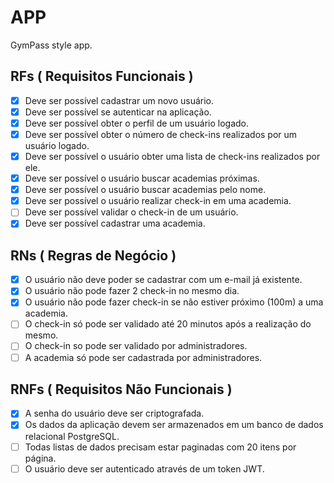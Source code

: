 # APP

GymPass style app.

## RFs ( Requisitos Funcionais )

- [x] Deve ser possível cadastrar um novo usuário.
- [x] Deve ser possível se autenticar na aplicação.
- [x] Deve ser possível obter o perfil de um usuário logado.
- [x] Deve ser possível obter o número de check-ins realizados por um usuário logado.
- [x] Deve ser possível o usuário obter uma lista de check-ins realizados por ele.
- [x] Deve ser possível o usuário buscar academias próximas.
- [x] Deve ser possível o usuário buscar academias pelo nome.
- [x] Deve ser possível o usuário realizar check-in em uma academia.
- [ ] Deve ser possível validar o check-in de um usuário.
- [x] Deve ser possível cadastrar uma academia.

## RNs ( Regras de Negócio )

- [x] O usuário não deve poder se cadastrar com um e-mail já existente.
- [x] O usuário não pode fazer 2 check-in no mesmo dia.
- [x] O usuário não pode fazer check-in se não estiver próximo (100m) a uma academia.
- [ ] O check-in só pode ser validado até 20 minutos após a realização do mesmo.
- [ ] O check-in so pode ser validado por administradores.
- [ ] A academia só pode ser cadastrada por administradores.

## RNFs ( Requisitos Não Funcionais )

- [x] A senha do usuário deve ser criptografada.
- [x] Os dados da aplicação devem ser armazenados em um banco de dados relacional PostgreSQL.
- [ ] Todas listas de dados precisam estar paginadas com 20 itens por página.
- [ ] O usuário deve ser autenticado através de um token JWT.
